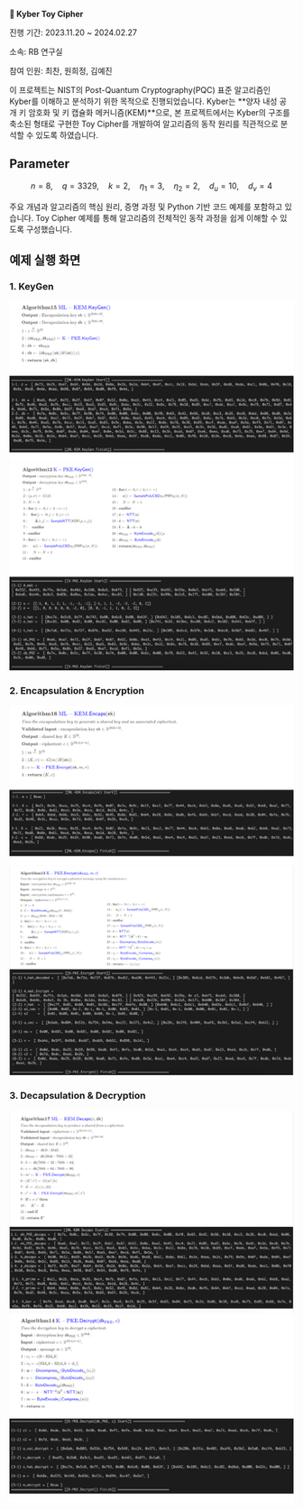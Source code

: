 **🔐 Kyber Toy Cipher**

진행 기간: 2023.11.20 ~ 2024.02.27

소속: RB 연구실

참여 인원: 최찬, 원희정, 김예진

이 프로젝트는 NIST의 Post-Quantum Cryptography(PQC) 표준 알고리즘인 Kyber를 이해하고 분석하기 위한 목적으로 진행되었습니다.
Kyber는 **양자 내성 공개 키 암호화 및 키 캡슐화 메커니즘(KEM)**으로, 본 프로젝트에서는 Kyber의 구조를 축소된 형태로 구현한 Toy Cipher를 개발하여 알고리즘의 동작 원리를 직관적으로 분석할 수 있도록 하였습니다.



## Parameter

$$
n = 8,\quad q = 3329,\quad k = 2,\quad \eta_1 = 3,\quad \eta_2 = 2,\quad d_u = 10,\quad d_v = 4
$$

주요 개념과 알고리즘의 핵심 원리, 증명 과정 및 Python 기반 코드 예제를 포함하고 있습니다. Toy Cipher 예제를 통해 알고리즘의 전체적인 동작 과정을 쉽게 이해할 수 있도록 구성했습니다.


## 예제 실행 화면

### 1. KeyGen
![KEM KeyGen](images/KEMGen.png)
![PKE KeyGen](images/PKEGen.png)

### 2. Encapsulation & Encryption
![KEM Encapsulation](images/KEMEncaps.png)
![PKE Encryption](images/PKEEncrypt.png)

### 3. Decapsulation & Decryption
![KEM Decapsulation](images/KEMDecaps.png)
![PKE Decryption](images/PKEDecrypt.png)
